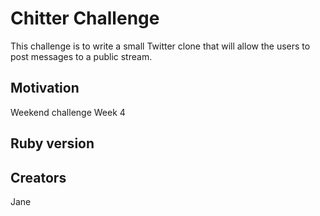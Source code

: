 # Chitter Challenge

This challenge is to write a small Twitter clone that will allow the users to post messages to a public stream.

## Motivation
Weekend challenge Week 4

## Ruby version
 
## Creators

Jane
